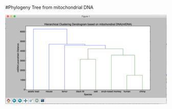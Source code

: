 #Phylogeny Tree from mitochondrial DNA

![alt text](https://raw.githubusercontent.com/k--chow/Phylogeny/master/Phylogeny.png?token=AJoiXb42o2AvYSlIG7jud-pZkpo7gLxVks5YhYD-wA%3D%3D)
